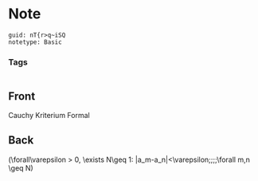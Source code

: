 # Note
```
guid: nT{r>q~iSQ
notetype: Basic
```

### Tags
```
```

## Front
Cauchy Kriterium Formal

## Back
\(\forall\varepsilon > 0, \exists N\geq 1: |a_m-a_n|<\varepsilon\;\;\;\;\forall m,n \geq N\)

